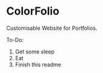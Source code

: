 # ColorFolio
Customisable Website for Portfolios.

To-Do:
1. Get some sleep
2. Eat
3. Finish this readme

